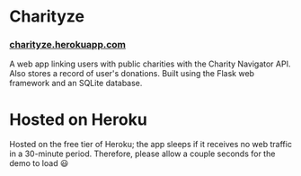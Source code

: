 # Charityze
### [charityze.herokuapp.com](https://charityze.herokuapp.com/)
A web app linking users with public charities with the Charity Navigator API. Also stores a record of user's donations. Built using the Flask web framework and an SQLite database.

# Hosted on Heroku
Hosted on the free tier of Heroku; the app sleeps if it receives no web traffic in a 30-minute period. Therefore, please allow a couple seconds for the demo to load 😃